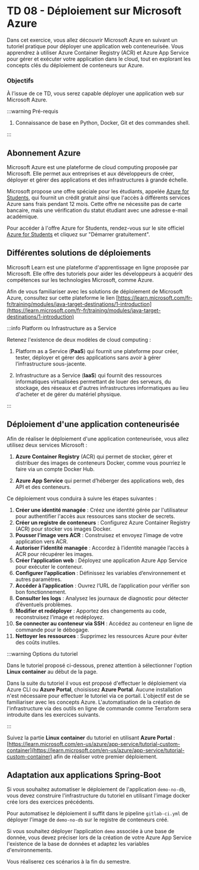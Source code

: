 # TD 08 - Déploiement sur Microsoft Azure

Dans cet exercice, vous allez découvrir Microsoft Azure en suivant un tutoriel 
pratique pour déployer une application web conteneurisée. 
Vous apprendrez à utiliser Azure Container Registry (ACR) et Azure App Service 
pour gérer et exécuter votre application dans le cloud, tout en explorant les concepts 
clés du déploiement de conteneurs sur Azure.

### Objectifs 

À l’issue de ce TD, vous serez capable déployer une application web sur Microsoft Azure.

:::warning Pré-requis

1. Connaissance de base en Python, Docker, Git et des commandes shell.

:::

## Abonnement Azure 

Microsoft Azure est une plateforme de cloud computing proposée par Microsoft.
Elle permet aux entreprises et aux développeurs de créer, déployer et gérer 
des applications et des infrastructures à grande échelle.

Microsoft propose une offre spéciale pour les étudiants, appelée 
[Azure for Students](https://azure.microsoft.com/fr-fr/free/students), 
qui fournit un crédit gratuit ainsi que l'accès à différents services Azure sans frais 
pendant 12 mois. Cette offre ne nécessite pas de carte bancaire, mais une vérification 
du statut étudiant avec une adresse e-mail académique. 

Pour accéder à l'offre Azure for Students, rendez-vous sur le site officiel
[Azure for Students](https://azure.microsoft.com/fr-fr/free/students)
et cliquez sur "Démarrer gratuitement".

## Différentes solutions de déploiements

Microsoft Learn est une plateforme d'apprentissage en ligne proposée par Microsoft. 
Elle offre des tutoriels pour aider les développeurs à acquérir des compétences 
sur les technologies Microsoft, comme Azure. 

Afin de vous familiariser avec les solutions de déploiement de Microsoft Azure,
consultez sur cette plateforme le lien 
[https://learn.microsoft.com/fr-fr/training/modules/java-target-destinations/1-introduction](https://learn.microsoft.com/fr-fr/training/modules/java-target-destinations/1-introduction)


:::info Platform ou Infrastructure as a Service 

Retenez l'existence de deux modèles de cloud computing : 

1. Platform as a Service (**PaaS**) qui fournit 
une plateforme pour créer, tester, déployer et gérer des applications 
sans avoir à gérer l’infrastructure sous-jacente. 

1. Infrastructure as a Service (**IaaS**) qui fournit 
des ressources informatiques virtualisées permettant de louer des 
serveurs, du stockage, des réseaux et d'autres infrastructures informatiques 
au lieu d'acheter et de gérer du matériel physique. 

:::

## Déploiement d'une application conteneurisée

Afin de réaliser le déploiement d'une application conteneurisée, 
vous allez utilisez deux services Microsoft : 

1. **Azure Container Registry** (ACR) qui permet de stocker, 
gérer et distribuer des images de conteneurs Docker, comme vous pourriez
le faire via un compte Docker Hub. 

1. **Azure App Service** qui permet d’héberger des applications web, 
des API et des conteneurs.


Ce déploiement vous conduira à suivre les étapes suivantes :

1. **Créer une identité managée** : Créez une identité gérée par l'utilisateur 
pour authentifier l'accès aux ressources sans stocker de secrets.
1. **Créer un registre de conteneurs** : Configurez Azure Container Registry 
(ACR) pour stocker vos images Docker.
1. **Pousser l’image vers ACR** : Construisez et envoyez l’image de votre 
application vers ACR.
1. **Autoriser l’identité managée** : Accordez à l’identité managée l’accès 
à ACR pour récupérer les images.
1. **Créer l’application web** : Déployez une application Azure App Service 
pour exécuter le conteneur.
1. **Configurer l’application** : Définissez les variables d’environnement 
et autres paramètres.
1. **Accéder à l’application** : Ouvrez l’URL de l’application pour vérifier 
son bon fonctionnement.
1. **Consulter les logs** : Analysez les journaux de diagnostic pour détecter 
d’éventuels problèmes.
1. **Modifier et redéployer** : Apportez des changements au code, reconstruisez 
l’image et redéployez.
1. **Se connecter au conteneur via SSH** : Accédez au conteneur en ligne de 
commande pour le débogage.
1. **Nettoyer les ressources** : Supprimez les ressources Azure pour éviter 
des coûts inutiles.

:::warning Options du tutoriel

Dans le tutoriel proposé ci-dessous, prenez attention à sélectionner
l'option **Linux container** au début de la page.

Dans la suite du tutoriel il vous est proposé d'effectuer le déploiement
via Azure CLI ou **Azure Portal**, choisissez **Azure Portal**.
Aucune installation n'est nécessaire pour effectuer le tutoriel
via ce portail. L'objectif est de se familiariser avec les concepts Azure.
L'automatisation de la création de l'infrastructure via des outils en ligne de 
commande comme Terraform sera introduite dans les exercices suivants.

:::

Suivez la partie **Linux container** du tutoriel en utilisant **Azure Portal** : 
[https://learn.microsoft.com/en-us/azure/app-service/tutorial-custom-container](https://learn.microsoft.com/en-us/azure/app-service/tutorial-custom-container) afin de réaliser votre premier déploiement.

## Adaptation aux applications Spring-Boot

Si vous souhaitez automatiser le déploiement de l'application `demo-no-db`, vous devez 
construire l'infrastructure du tutoriel en utilisant l'image docker crée lors des 
exercices précédents.

Pour automatisez le déploiement il suffit dans le pipeline `gitlab-ci.yml` de déployer
l'image de `demo-no-db` sur le registre de conteneurs créé.

Si vous souhaitez déployer l’application `demo` associée à une base de donnée, vous devez
préciser lors de la création de votre Azure App Service l'existence de la base de données
et adaptez les variables d'environnements.

Vous réaliserez ces scénarios à la fin du semestre.